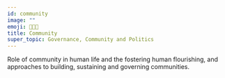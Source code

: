 ```yaml
---
id: community
image: ""
emoji: 🧑‍🤝‍🧑
title: Community
super_topic: Governance, Community and Politics
---
```


Role of community in human life and the fostering human flourishing, and approaches to building, sustaining and governing communities.
